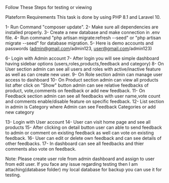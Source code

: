 Follow These Steps for testing or viewing

Plateform Requirements
This task is done by using PHP 8.1 and Laravel 10.

1- Run Command "composer update".
2- Make sure all dependencies are installed properly.
3- Create a new database and make connection in .env file.
4- Run command "php artisan migrate:refresh --seed" or "php artisan migrate --seed" for database migration.
5- Here is demo accounts and passwords (admin@gmail.com/admin123, user@gmail.com/admin123)

6- Login with Admin account
7- After login you will see simple dashboard having sidebar options (users,roles,products,feedback and category)
8- On User section admin can see all users and roles with active/inactive feature as well as can create new user.
9- On Role section admin can manage user access to dashboard
10- On Product section admin can view all products list after click on "Show" button admin can see relative feedbacks of product, vote,comments on feedback or add new feedback.
11- On Feedback section admin can see all feedbacks with user name,vote count and comments enable/disable feature on specific feedback.
12- List section in admin is Category where Admin can see Feedback Categories or add new category

13- Login with User account
14- User can visit home page and see all products
15- After clicking on detail button user can able to send feedback to admin or comment on existing feedback as well can vote on existing feedback.
16- User can edit or delete own feedback and can see details of other feedbacks.
17- In dashboard can see all feedbacks and thier comments also vote on feedback.


Note: Please create user role from admin dashboard and assign to user from edit user. If you face any issue regarding testing then I am attaching(database folder) my local database for backup you can use it for testing.
